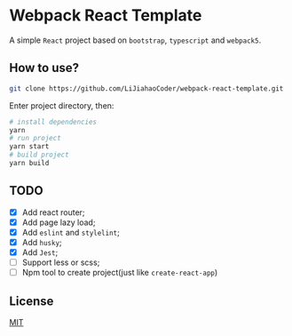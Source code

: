 # Webpack React Template

A simple `React` project based on `bootstrap`, `typescript` and `webpack5`.

## How to use?

```bash
git clone https://github.com/LiJiahaoCoder/webpack-react-template.git
```

Enter project directory, then:

```bash
# install dependencies
yarn
# run project
yarn start
# build project
yarn build
```

## TODO

- [x] Add react router;
- [x] Add page lazy load;
- [x] Add `eslint` and `stylelint`;
- [x] Add `husky`;
- [x] Add `Jest`;
- [ ] Support less or scss;
- [ ] Npm tool to create project(just like `create-react-app`)

## License

[MIT](https://opensource.org/licenses/MIT)
